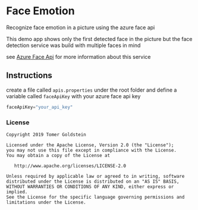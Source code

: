 # Face Emotion
Recognize face emotion in a picture using the azure face api

This demo app shows only the first detected face in the picture but the face detection service was build with multiple faces in mind

see [Azure Face Api](https://docs.microsoft.com/en-us/azure/cognitive-services/face/overview) for more information about this service

## Instructions
create a file called `apis.properties` under the root folder and define a variable called `faceApiKey` with your azure face api key
```groovy
faceApiKey="your_api_key"
```

### License
```
Copyright 2019 Tomer Goldstein

Licensed under the Apache License, Version 2.0 (the "License");
you may not use this file except in compliance with the License.
You may obtain a copy of the License at

   http://www.apache.org/licenses/LICENSE-2.0

Unless required by applicable law or agreed to in writing, software
distributed under the License is distributed on an "AS IS" BASIS,
WITHOUT WARRANTIES OR CONDITIONS OF ANY KIND, either express or implied.
See the License for the specific language governing permissions and
limitations under the License.
```



